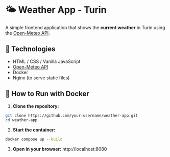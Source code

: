 # 🌤️ Weather App - Turin

A simple frontend application that shows the **current weather** in Turin using the [Open-Meteo API](https://open-meteo.com/).

## 🧰 Technologies

- HTML / CSS / Vanilla JavaScript  
- [Open-Meteo API](https://open-meteo.com/)  
- Docker  
- Nginx (to serve static files)

## 🚀 How to Run with Docker

1. **Clone the repository:**

```bash
git clone https://github.com/your-username/weather-app.git
cd weather-app
```

2. **Start the container:**
```bash
docker compose up --build
```

3. **Open in your browser:**
http://localhost:8080